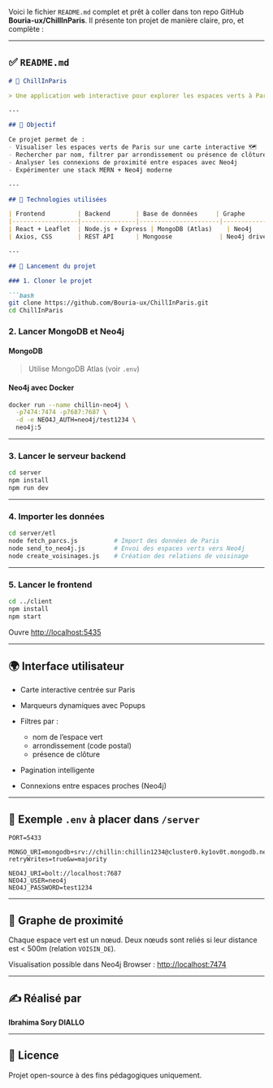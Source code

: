 Voici le fichier `README.md` complet et prêt à coller dans ton repo GitHub **Bouria-ux/ChillInParis**. Il présente ton projet de manière claire, pro, et complète :

---

## ✅ `README.md`

````md
# 🌳 ChillInParis

> Une application web interactive pour explorer les espaces verts à Paris.

---

## 📌 Objectif

Ce projet permet de :
- Visualiser les espaces verts de Paris sur une carte interactive 🗺️
- Rechercher par nom, filtrer par arrondissement ou présence de clôture
- Analyser les connexions de proximité entre espaces avec Neo4j
- Expérimenter une stack MERN + Neo4j moderne

---

## 🧱 Technologies utilisées

| Frontend         | Backend       | Base de données     | Graphe         |
|------------------|---------------|----------------------|----------------|
| React + Leaflet  | Node.js + Express | MongoDB (Atlas)    | Neo4j          |
| Axios, CSS       | REST API      | Mongoose             | Neo4j driver   |

---

## 🚀 Lancement du projet

### 1. Cloner le projet

```bash
git clone https://github.com/Bouria-ux/ChillInParis.git
cd ChillInParis
````

### 2. Lancer MongoDB et Neo4j

#### MongoDB

> Utilise MongoDB Atlas (voir `.env`)

#### Neo4j avec Docker

```bash
docker run --name chillin-neo4j \
  -p7474:7474 -p7687:7687 \
  -d -e NEO4J_AUTH=neo4j/test1234 \
  neo4j:5
```

---

### 3. Lancer le serveur backend

```bash
cd server
npm install
npm run dev
```

---

### 4. Importer les données

```bash
cd server/etl
node fetch_parcs.js          # Import des données de Paris
node send_to_neo4j.js        # Envoi des espaces verts vers Neo4j
node create_voisinages.js    # Création des relations de voisinage
```

---

### 5. Lancer le frontend

```bash
cd ../client
npm install
npm start
```

Ouvre [http://localhost:5435](http://localhost:5435)

---

## 🌍 Interface utilisateur

* Carte interactive centrée sur Paris
* Marqueurs dynamiques avec Popups
* Filtres par :

  * nom de l’espace vert
  * arrondissement (code postal)
  * présence de clôture
* Pagination intelligente
* Connexions entre espaces proches (Neo4j)

---

## 🔧 Exemple `.env` à placer dans `/server`

```
PORT=5433

MONGO_URI=mongodb+srv://chillin:chillin1234@cluster0.ky1ov0t.mongodb.net/chillinparis?retryWrites=true&w=majority

NEO4J_URI=bolt://localhost:7687
NEO4J_USER=neo4j
NEO4J_PASSWORD=test1234
```

---

## 🧠 Graphe de proximité

Chaque espace vert est un nœud.
Deux nœuds sont reliés si leur distance est < 500m (relation `VOISIN_DE`).

Visualisation possible dans Neo4j Browser : [http://localhost:7474](http://localhost:7474)

---

## ✍️ Réalisé par

**Ibrahima Sory DIALLO**


---

## 📄 Licence

Projet open-source à des fins pédagogiques uniquement.

````





